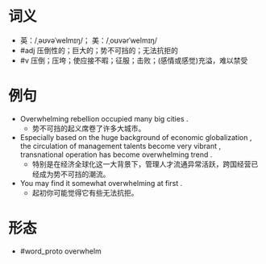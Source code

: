 # 词义
- 英：/ˌəʊvəˈwelmɪŋ/； 美：/ˌoʊvərˈwelmɪŋ/
- #adj 压倒性的；巨大的；势不可挡的；无法抗拒的
- #v 压倒；压垮；使应接不暇；征服；击败；(感情或感觉)充溢，难以禁受
# 例句
- Overwhelming rebellion occupied many big cities .
	- 势不可挡的起义席卷了许多大城市。
- Especially based on the huge background of economic globalization , the circulation of management talents become very vibrant , transnational operation has become overwhelming trend .
	- 特别是在经济全球化这一大背景下，管理人才流通异常活跃，跨国经营已经成为势不可挡的潮流。
- You may find it somewhat overwhelming at first .
	- 起初你可能觉得它有些无法抗拒。
# 形态
- #word_proto overwhelm
